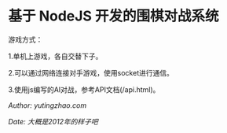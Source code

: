 基于 NodeJS 开发的围棋对战系统
=====

游戏方式：

1.单机上游戏，各自交替下子。

2.可以通过网络连接对手游戏，使用socket进行通信。

3.使用js编写的AI对战，参考API文档(/api.html)。

*Author: yutingzhao.com*

*Date: 大概是2012年的样子吧*